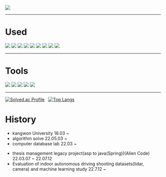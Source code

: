 <img src="https://capsule-render.vercel.app/api?type=Waving&color=0f4c81&height=300&section=header&text=Welcome&desc=Hello%20Kdonghs%20portfolio&fontSize=70&fontColor=f4f5f0&fontAlign=80&fontAlignY=40&descAlign=80&descAlignY=50" />
<hr>

# Used

 <div aligin = center>
  <img src="https://img.shields.io/badge/java-3DDC84?style=flat-square&logo=CoffeeScript&logoColor=white"/>
  <img src="https://img.shields.io/badge/Spring-6DB33F?style=flat-square&logo=Spring&logoColor=white"/>
  <img src="https://img.shields.io/badge/Spring Boot-6DB33F?style=flat-square&logo=Spring Boot&logoColor=white"/>
  <img src="https://img.shields.io/badge/Gradle-02303A?style=flat-square&logo=Gradle&logoColor=white"/>
  <img src="https://img.shields.io/badge/Python-3776AB?style=flat-square&logo=Python&logoColor=white"/>
  <img src="https://img.shields.io/badge/HTML5-E34F26?style=flat-square&logo=HTML5&logoColor=white"/>
  <img src="https://img.shields.io/badge/CSS3-1572B6?style=flat-square&logo=CSS3&logoColor=white"/>
  <img src="https://img.shields.io/badge/JavaScript-F7DF1E?style=flat-square&logo=JavaScript&logoColor=white"/>
  <img src="https://img.shields.io/badge/Jupyter-F37626?style=flat-square&logo=Jupyter&logoColor=white"/>
</div>
<hr>

# Tools

<div aligin = center>
  <img src="https://img.shields.io/badge/Intelij-000000?style=flat-square&logo=IntelliJ IDEA&logoColor=white"/>
  <img src="https://img.shields.io/badge/PyCharm-000000?style=flat-square&logo=PyCharm&logoColor=white"/>
  <img src="https://img.shields.io/badge/GitHub-181717?style=flat-square&logo=GitHub&logoColor=white"/>
  <img src="https://img.shields.io/badge/coalb-F9AB00?style=flat-square&logo=Google Colab&logoColor=white"/>
  <img src="https://img.shields.io/badge/Android Studio-3DDC84?style=flat-square&logo=Android Studio&logoColor=white"/>
</div>
<hr>

[![Solved.ac Profile](http://mazassumnida.wtf/api/generate_badge?boj=kimdhs)](https://solved.ac/kimdhs)&nbsp;&nbsp;
[![Top Langs](https://github-readme-stats.vercel.app/api/top-langs/?username=Kdonghs&layout=compact)](https://github.com/Kdonghs)

# History
* kangwon University 18.03 ~
* algorithm solve 22.05.03 ~
* computer database lab 22.03 ~
 - thesis management legacy project(asp to java(Spring))(Alien Code) 22.03.07 ~ 22.07.12
 - Evaluation of indoor autonomous driving shooting datasets(lidar, camera) and machine learning study 22.7.12 ~
